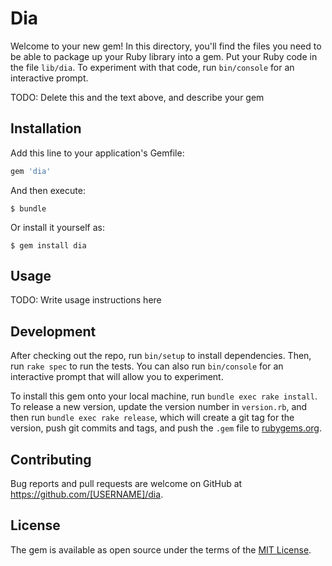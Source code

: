 # Dia

Welcome to your new gem! In this directory, you'll find the files you need to be able to package up your Ruby library into a gem. Put your Ruby code in the file `lib/dia`. To experiment with that code, run `bin/console` for an interactive prompt.

TODO: Delete this and the text above, and describe your gem

## Installation

Add this line to your application's Gemfile:

```ruby
gem 'dia'
```

And then execute:

    $ bundle

Or install it yourself as:

    $ gem install dia

## Usage

TODO: Write usage instructions here

## Development

After checking out the repo, run `bin/setup` to install dependencies. Then, run `rake spec` to run the tests. You can also run `bin/console` for an interactive prompt that will allow you to experiment.

To install this gem onto your local machine, run `bundle exec rake install`. To release a new version, update the version number in `version.rb`, and then run `bundle exec rake release`, which will create a git tag for the version, push git commits and tags, and push the `.gem` file to [rubygems.org](https://rubygems.org).

## Contributing

Bug reports and pull requests are welcome on GitHub at https://github.com/[USERNAME]/dia.

## License

The gem is available as open source under the terms of the [MIT License](https://opensource.org/licenses/MIT).
